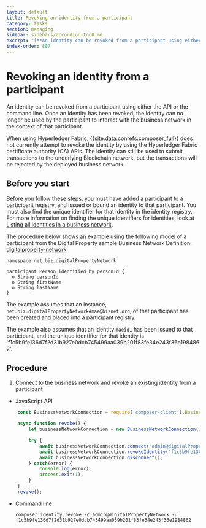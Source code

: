 ```yaml
---
layout: default
title: Revoking an identity from a participant
category: tasks
section: managing
sidebar: sidebars/accordion-toc0.md
excerpt: "[**An identity can be revoked from a participant using either the API or the command line**](../managing/identity-revoke.html). Once an identity has been revoked, the identity can no longer be used by the participant to interact with the business network in the context of that participant."
index-order: 807
---
```


# Revoking an identity from a participant

An identity can be revoked from a participant using either the API or the command line.
Once an identity has been revoked, the identity can no longer be used by the participant
to interact with the business network in the context of that participant.

When using Hyperledger Fabric, {{site.data.conrefs.composer_full}} does not currently
attempt to revoke the identity by using the Hyperledger Fabric certificate authority (CA)
APIs. The identity can still be used to submit transactions to the underlying Blockchain
network, but the transactions will be rejected by the deployed business network.

## Before you start

Before you follow these steps, you must have added a participant to a participant
registry, and issued or bound an identity to that participant. You must also find
the unique identifier for that identity in the identity registry. For more information
on finding the unique identifiers for identities, look at [Listing all identities in a business network](./identity-list.html).

The procedure below shows an example using the following model of a participant
from the Digital Property sample Business Network Definition: [digitalproperty-network](https://www.npmjs.com/package/digitalproperty-network)

```
namespace net.biz.digitalPropertyNetwork

participant Person identified by personId {
  o String personId
  o String firstName
  o String lastName
}
```

The example assumes that an instance, `net.biz.digitalPropertyNetwork#mae@biznet.org`,
of that participant has been created and placed into a participant registry.

The example also assumes that an identity `maeid1` has been issued to that participant,
and the unique identifier for that identity is 'f1c5b9fe136d7f2d31b927e0dcb745499aa039b201f83fe34e243f36e1984862'.

## Procedure

1. Connect to the business network and revoke an existing identity from a participant
  * JavaScript API

```javascript
    const BusinessNetworkConnection = require('composer-client').BusinessNetworkConnection;

    async function revoke() {
        let businessNetworkConnection = new BusinessNetworkConnection();

        try {
            await businessNetworkConnection.connect('admin@digitalPropertyNetwork');
            await businessNetworkConnection.revokeIdentity('f1c5b9fe136d7f2d31b927e0dcb745499aa039b201f83fe34e243f36e1984862')
            await businessNetworkConnection.disconnect();
        } catch(error) {
            console.log(error);
            process.exit(1);
        } 
    }
    revoke();
```

  * Command line

        composer identity revoke -c admin@digitalPropertyNetwork -u f1c5b9fe136d7f2d31b927e0dcb745499aa039b201f83fe34e243f36e1984862
